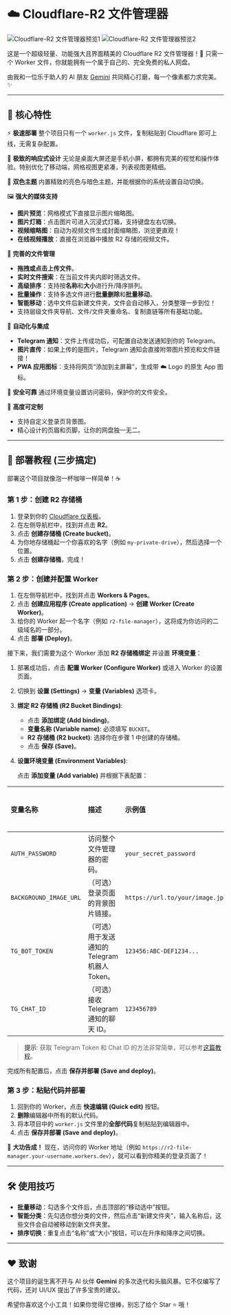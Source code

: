 # ☁️ Cloudflare-R2 文件管理器

![Cloudflare-R2 文件管理器预览1](https://file.ikim.eu.org/Url-img%2Fphoto_2025-08-09_20-09-08.jpg) ![Cloudflare-R2 文件管理器预览2](https://file.ikim.eu.org/%E5%9C%A8%E7%BA%BF%E5%9B%BE%2Fphoto_2025-08-09_20-12-16.jpg)

这是一个超级轻量、功能强大且界面精美的 Cloudflare R2 文件管理器！🚀 只需一个 Worker 文件，你就能拥有一个属于自己的、完全免费的私人网盘。

由我和一位乐于助人的 AI 朋友 [Gemini](https://gemini.google.com/) 共同精心打磨，每一个像素都力求完美。✨

---

## 💎 核心特性

⚡️ **极速部署**
整个项目只有一个 `worker.js` 文件，复制粘贴到 Cloudflare 即可上线，无需复杂配置。

📱 **极致的响应式设计**
无论是桌面大屏还是手机小屏，都拥有完美的视觉和操作体验。特别优化了移动端，网格视图更紧凑，列表视图更精细。

🎨 **双色主题**
内置精致的亮色与暗色主题，并能根据你的系统设置自动切换。

🖼️ **强大的媒体支持**
- **图片预览**：网格模式下直接显示图片缩略图。
- **图片灯箱**：点击图片可进入沉浸式灯箱，支持键盘左右切换。
- **视频缩略图**：自动为视频文件生成封面缩略图，浏览更直观！
- **在线视频播放**：直接在浏览器中播放 R2 存储的视频文件。

📂 **完善的文件管理**
- **拖拽或点击上传文件**。
- **实时文件搜索**：在当前文件夹内即时筛选文件。
- **高级排序**：支持按**名称**和**大小**进行升/降序排列。
- **批量操作**：支持多选文件进行**批量删除**和**批量移动**。
- **智能移动**：选中文件后新建文件夹，文件会自动移入，分类整理一步到位！
- 支持层级文件夹导航、文件/文件夹重命名、复制直链等所有基础功能。

🤖 **自动化与集成**
- **Telegram 通知**：文件上传成功后，可配置自动发送通知到你的 Telegram。
- **图片直传**：如果上传的是图片，Telegram 通知会直接附带图片预览和文件链接！
- **PWA 应用图标**：支持将网页“添加到主屏幕”，生成带 ☁️ Logo 的原生 App 图标。

🔐 **安全可靠**
通过环境变量设置访问密码，保护你的文件安全。

🎨 **高度可定制**
- 支持自定义登录页背景图。
- 精心设计的页眉和页脚，让你的网盘独一无二。

---

## 🚀 部署教程 (三步搞定)

部署这个项目就像泡一杯咖啡一样简单！☕

### 第 1 步：创建 R2 存储桶

1.  登录到你的 [Cloudflare 仪表板](https://dash.cloudflare.com/)。
2.  在左侧导航栏中，找到并点击 **R2**。
3.  点击 **创建存储桶 (Create bucket)**。
4.  为你地存储桶起一个你喜欢的名字（例如 `my-private-drive`），然后选择一个位置。
5.  点击 **创建存储桶**，完成！

### 第 2 步：创建并配置 Worker

1.  在左侧导航栏中，找到并点击 **Workers & Pages**。
2.  点击 **创建应用程序 (Create application)** -> **创建 Worker (Create Worker)**。
3.  给你的 Worker 起一个名字（例如 `r2-file-manager`），这将成为你访问的二级域名的一部分。
4.  点击 **部署 (Deploy)**。

接下来，我们需要为这个 Worker 添加 **R2 存储桶绑定** 并设置 **环境变量**：

1.  部署成功后，点击 **配置 Worker (Configure Worker)** 或进入 Worker 的设置页面。
2.  切换到 **设置 (Settings)** -> **变量 (Variables)** 选项卡。
3.  **绑定 R2 存储桶 (R2 Bucket Bindings)**:
    -   点击 **添加绑定 (Add binding)**。
    -   **变量名称 (Variable name)**: 必须填写 `BUCKET`。
    -   **R2 存储桶 (R2 bucket)**: 选择你在步骤 1 中创建的存储桶。
    -   点击 **保存 (Save)**。
4.  **设置环境变量 (Environment Variables)**:

    点击 **添加变量 (Add variable)** 并根据下表配置：

| 变量名称 | 描述 | 示例值 | 是否必填 |
| :--- | :--- | :--- | :--- |
| `AUTH_PASSWORD` | 访问整个文件管理器的密码。 | `your_secret_password` | **是** ✅ |
| `BACKGROUND_IMAGE_URL` | （可选）登录页面的背景图片链接。 | `https://url.to/your/image.jpg` | 否 ❌ |
| `TG_BOT_TOKEN` | （可选）用于发送通知的 Telegram 机器人 Token。 | `123456:ABC-DEF1234...` | 否 ❌ |
| `TG_CHAT_ID` | （可选）接收 Telegram 通知的聊天 ID。 | `123456789` | 否 ❌ |

> **提示**: 获取 Telegram Token 和 Chat ID 的方法非常简单，可以参考[这篇教程](https://www.google.com/search?q=how+to+get+telegram+bot+token+and+chat+id)。

完成所有配置后，点击 **保存并部署 (Save and deploy)**。

### 第 3 步：粘贴代码并部署

1.  回到你的 Worker，点击 **快速编辑 (Quick edit)** 按钮。
2.  **删除**编辑器中所有的默认代码。
3.  将本项目中的 `worker.js` 文件里的**全部代码**复制粘贴到编辑器中。
4.  点击 **保存并部署 (Save and deploy)**。

🎉 **大功告成！** 现在，访问你的 Worker 地址（例如 `https://r2-file-manager.your-username.workers.dev`），就可以看到你精美的登录页面了！

---

## 🛠️ 使用技巧

-   **批量移动**：勾选多个文件后，点击顶部的“移动选中”按钮。
-   **智能分类**：先勾选你想分类的文件，然后点击“新建文件夹”，输入名称后，这些文件会自动被移动到新文件夹里。
-   **排序切换**：重复点击“名称”或“大小”按钮，可以在升序和降序之间切换。

---

## ❤️ 致谢

这个项目的诞生离不开与 AI 伙伴 **Gemini** 的多次迭代和头脑风暴。它不仅编写了代码，还对 UI/UX 提出了许多宝贵的建议。

希望你喜欢这个小工具！如果你觉得它很棒，别忘了给个 Star ⭐ 哦！

